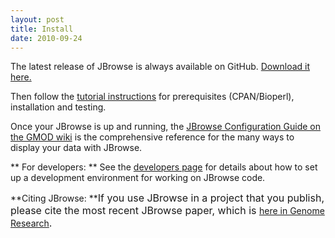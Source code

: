 ```yaml
---
layout: post
title: Install
date: 2010-09-24
---
```


The latest release of JBrowse is always available on GitHub.  [Download it here.](https://github.com/GMOD/jbrowse/releases "JBrowse 1.12.1 maintenance release")

Then follow the [tutorial instructions](http://jbrowse.org/code/latest-release/docs/tutorial/) for prerequisites (CPAN/Bioperl), installation and testing.

Once your JBrowse is up and running, the [JBrowse Configuration Guide on the GMOD wiki](http://gmod.org/wiki/JBrowse_Configuration_Guide) is the comprehensive reference for the many ways to display your data with JBrowse.

** For developers: **
See the [developers page](http://jbrowse.org/developer/ "Developers") for details about how to set up a development environment for working on JBrowse code.

**Citing JBrowse:
**<span style="font-size: 16px;">If you use JBrowse in a project that you publish, please cite the most recent JBrowse paper, which is </span>[here in Genome Research](http://genome.cshlp.org/content/19/9/1630.full "JBrowse: A next-generation genome browser")<span style="font-size: 16px;">.</span>